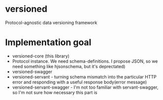 # versioned
Protocol-agnostic data versioning framework

# Implementation goal

* versioned-core (this library)
* Protocol instance. We need schema-definitions. I propose JSON, so we need something like hjsonschema, but it's deprectated)
* versioned-swagger
* versioned-servant - turning schema mismatch into the particular HTTP error and responding with a useful response body(error message)
* versioned-servant-swagger - I'm not too familiar with servant-swagger, so I'm not sure how necessary this part is
